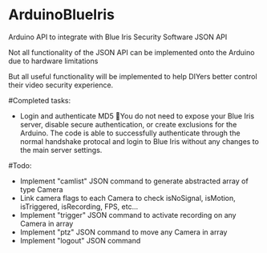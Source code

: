 # ArduinoBlueIris
Arduino API to integrate with Blue Iris Security Software JSON API

Not all functionality of the JSON API can be implemented onto the Arduino due to hardware limitations

But all useful functionality will be implemented to help DIYers better control their video security experience.

#Completed tasks:
 - Login and authenticate MD5 🥳️You do not need to expose your Blue Iris server, disable secure authentication, or create exclusions for the Arduino. The code is able to successfully authenticate through the normal handshake protocal and login to Blue Iris without any changes to the main server settings.

#Todo:

 - Implement "camlist" JSON command to generate abstracted array of type Camera
 - Link camera flags to each Camera to check isNoSignal, isMotion, isTriggered, isRecording, FPS, etc...
 - Implement "trigger" JSON command to activate recording on any Camera in array
 - Implement "ptz" JSON command to move any Camera in array
 - Implement "logout" JSON command
